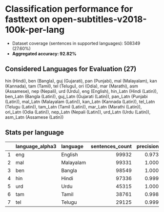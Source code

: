 # Classification performance for fasttext on open-subtitles-v2018-100k-per-lang

- Dataset coverage (sentences in supported languages): 508349 (27.60%)
- **Aggregated accuracy: 92.82%**

<h2 id="supported-languages">Considered Languages for Evaluation (27)</h2>

hin (Hindi), ben (Bangla), guj (Gujarati), pan (Punjabi), mal (Malayalam), kan (Kannada), tam (Tamil), tel (Telugu), ori (Odia), mar (Marathi), asm (Assamese), nep (Nepali), urd (Urdu), eng (English), hin_Latn (Hindi (Latin)), ben_Latn (Bangla (Latin)), guj_Latn (Gujarati (Latin)), pan_Latn (Punjabi (Latin)), mal_Latn (Malayalam (Latin)), kan_Latn (Kannada (Latin)), tel_Latn (Telugu (Latin)), tam_Latn (Tamil (Latin)), mar_Latn (Marathi (Latin)), ori_Latn (Odia (Latin)), nep_Latn (Nepali (Latin)), urd_Latn (Urdu (Latin)), asm_Latn (Assamese (Latin))

<h2 id="metrics-per-language">Stats per language</h2>

|    | language_alpha3   | language   |   sentences_count |   precision |   recall |    f1 |    tp |   fp |     tn |    fn |
|---:|:------------------|:-----------|------------------:|------------:|---------:|------:|------:|-----:|-------:|------:|
|  1 | eng               | English    |             99932 |       0.973 |    0.939 | 0.944 | 93868 | 2582 | 405835 |  6064 |
|  2 | mal               | Malayalam  |             99331 |       1.000 |    0.974 | 0.987 | 96736 |   15 | 409003 |  2595 |
|  3 | ben               | Bangla     |             98549 |       1.000 |    0.961 | 0.980 | 94669 |   35 | 409765 |  3880 |
|  4 | hin               | Hindi      |             97336 |       0.999 |    0.872 | 0.931 | 84916 |   84 | 410929 | 12420 |
|  5 | urd               | Urdu       |             45315 |       1.000 |    0.782 | 0.877 | 35420 |    4 | 463030 |  9895 |
|  6 | tam               | Tamil      |             38761 |       0.998 |    0.978 | 0.987 | 37916 |   60 | 469528 |   845 |
|  7 | tel               | Telugu     |             29125 |       0.999 |    0.972 | 0.985 | 28322 |   41 | 479183 |   803 |